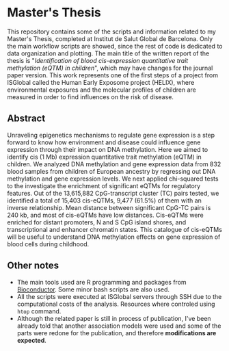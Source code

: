 # Master's Thesis
This repository contains some of the scripts and information related to my Master's Thesis, completed at Institut de Salut Global de Barcelona. Only the main workflow scripts are showed, since the rest of code is dedicated to data organization and plotting. The main title of the written report of the thesis is "*Identification of blood cis-expression quantitative trait methylation (eQTM) in children*", which may have changes for the journal paper version. This work represents one of the first steps of a project from ISGlobal called the Human Early Exposome project (HELIX), where environmental exposures and the molecular profiles of children are measured in order to find influences on the risk of disease.

## Abstract
Unraveling epigenetics mechanisms to regulate gene expression is a step forward to know how environment and disease could influence gene expression through their impact on DNA methylation. Here we aimed to identify cis (1 Mb) expression quantitative trait methylation (eQTM) in children. We analyzed DNA methylation and gene expression data from 832 blood samples from children of European ancestry by regressing out DNA methylation and gene expression levels. We next applied chi-squared tests to the investigate the enrichment of significant eQTMs for regulatory features. Out of the 13,615,882 CpG-transcript cluster (TC) pairs tested, we identified a total of 15,403 cis-eQTMs, 9,477 (61.5%) of them with an inverse relationship. Mean distance between significant CpG-TC pairs is 240 kb, and most of cis-eQTMs have low distances. Cis-eQTMs
were enriched for distant promoters, N and S CpG island shores, and transcriptional and enhancer chromatin states. This catalogue of cis-eQTMs will be useful to understand DNA methylation effects on gene expression of blood cells during childhood.

## Other notes
* The main tools used are R programming and packages from [Bioconductor](https://www.bioconductor.org). Some minor bash scripts are also used.
* All the scripts were executed at ISGlobal servers through SSH due to the computational costs of the analysis. Resources where controled using `htop` command.
* Although the related paper is still in process of publication, I've been already told that another association models were used and some of the parts were redone for the publication, and therefore **modifications are expected**.